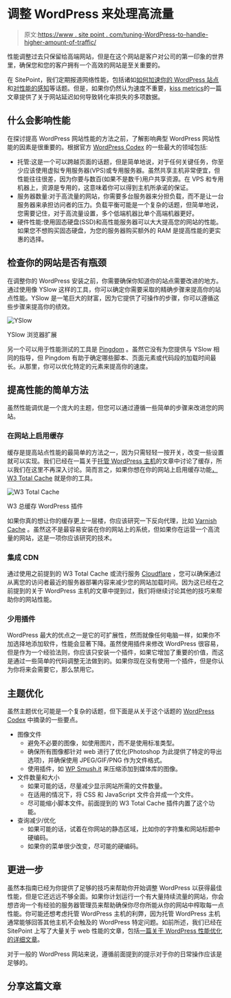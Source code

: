 # 调整 WordPress 来处理高流量

> 原文:[https://www . site point . com/tuning-WordPress-to-handle-higher-amount-of-traffic/](https://www.sitepoint.com/tuning-wordpress-to-handle-higher-amounts-of-traffic/)

性能调整过去只保留给高端网站，但是在这个网站是客户对公司的第一印象的世界里，确保您和您的客户拥有一个高效的网站是至关重要的。

在 SitePoint，我们定期报道网络性能，包括诸如[如何加速你的 WordPress 站点](https://www.sitepoint.com/speed-wordpress/)和[对性能的感知](https://www.sitepoint.com/the-perception-of-performance/)等话题。但是，如果你仍然认为速度不重要，[kiss metrics](http://blog.kissmetrics.com/loading-time/)的一篇文章提供了关于网站延迟如何导致转化率损失的多项数据。

## 什么会影响性能

在探讨提高 WordPress 网站性能的方法之前，了解影响典型 WordPress 网站性能的因素是很重要的。根据官方 [WordPress Codex](http://codex.wordpress.org/WordPress_Optimization) 的一些最大的领域包括:

*   托管:这是一个可以跨越页面的话题，但是简单地说，对于任何关键任务，你至少应该使用虚拟专用服务器(VPS)或专用服务器。虽然共享主机非常便宜，但性能往往很差，因为你要与数百(如果不是数千)用户共享资源。在 VPS 和专用机器上，资源是专用的，这意味着你可以得到主机所承诺的保证。
*   服务器数量:对于高流量的网站，你需要多台服务器来分担负载，而不是让一台服务器来承担访问者的压力。负载平衡可能是一个复杂的话题，但简单地说，您需要记住，对于高流量设置，多个低端机器比单个高端机器更好。
*   硬件性能:使用固态硬盘(SSD)和高性能服务器可以大大提高您的网站的性能。如果您不想购买固态硬盘，为您的服务器购买额外的 RAM 是提高性能的更实惠的选择。

## 检查你的网站是否有瓶颈

在调整你的 WordPress 安装之前，你需要确保你知道你的站点需要改进的地方。通过使用像 YSlow 这样的工具，你可以确定你需要采取的精确步骤来提高你的站点性能。YSlow 是一笔巨大的财富，因为它提供了可操作的步骤，你可以遵循这些步骤来提高你的绩效。

![YSlow](../Images/4d57a2e45bda5d10da10fdcdf073bcd6.png)

YSlow 浏览器扩展

另一个可以用于性能测试的工具是 [Pingdom](http://tools.pingdom.com/fpt/) 。虽然它没有为您提供与 YSlow 相同的指导，但 Pingdom 有助于确定哪些脚本、页面元素或代码段的加载时间最长。从那里，你可以优化特定的元素来提高你的速度。

## 提高性能的简单方法

虽然性能调优是一个庞大的主题，但您可以通过遵循一些简单的步骤来改进您的网站。

### 在网站上启用缓存

缓存是提高站点性能的最简单的方法之一，因为只需轻轻一按开关，改变一些设置就可以实现。我们已经在一篇关于[托管 WordPress 主机](https://www.sitepoint.com/managed-wordpress-hosting-pros-and-cons/)的文章中讨论了缓存，所以我们在这里不再深入讨论。简而言之，如果你想在你的网站上启用缓存功能[，W3 Total Cache](https://wordpress.org/plugins/w3-total-cache/) 就是你的工具。

![W3 Total Cache](../Images/b76c95f78b311af681b564ff983e5579.png)

W3 总缓存 WordPress 插件

如果你真的想让你的缓存更上一层楼，你应该研究一下反向代理，比如 [Varnish Cache](https://www.varnish-cache.org/) 。虽然这不是最容易安装在你的网站上的系统，但如果你在运营一个高流量的网站，这是一项你应该研究的技术。

### 集成 CDN

通过使用之前提到的 W3 Total Cache 或流行服务 [Cloudflare](https://www.cloudflare.com/) ，您可以确保通过从离您的访问者最近的服务器部署内容来减少您的网站加载时间。因为这已经在之前提到的关于 WordPress 主机的文章中提到过，我们将继续讨论其他的技巧来帮助你的网站性能。

### 少用插件

WordPress 最大的优点之一是它的可扩展性，然而就像任何电脑一样，如果你不加选择地添加软件，性能会显著下降。虽然使用插件来修改 WordPress 很容易，但是作为一个经验法则，你应该只安装一个插件，如果它增加了重要的价值，而这是通过一些简单的代码调整无法做到的。如果你现在没有使用一个插件，但是你认为你将来会需要它，那么禁用它。

## 主题优化

虽然主题优化可能是一个复杂的话题，但下面是从关于这个话题的 [WordPress Codex](http://codex.wordpress.org/WordPress_Optimization/WordPress_Performance) 中摘录的一些要点。

*   图像文件
    *   避免不必要的图像，如使用图片，而不是使用标准类型。
    *   确保所有图像都针对 web 进行了优化(Photoshop 为此提供了特定的导出选项)，并确保使用 JPEG/GIF/PNG 作为文件格式。
    *   使用插件，如 [WP Smush.it](http://wordpress.org/plugins/wp-smushit/) 来压缩添加到媒体库的图像。
*   文件数量和大小
    *   如果可能的话，尽量减少显示网站所需的文件数量。
    *   在适用的情况下，将 CSS 和 JavaScript 文件合并成一个文件。
    *   尽可能缩小脚本文件。前面提到的 W3 Total Cache 插件内置了这个功能。
*   查询减少/优化
    *   如果可能的话，试着在你网站的静态区域，比如你的字符集和网站标题中硬编码。
    *   如果你的菜单很少改变，尽可能的硬编码。

## 更进一步

虽然本指南已经为你提供了足够的技巧来帮助你开始调整 WordPress 以获得最佳性能，但是它还远远不够全面。如果你计划运行一个有大量持续流量的网站，你会想咨询一个有经验的服务器管理员来帮助确保你尽你所能从你的网站中榨取每一点性能。你可能还想考虑托管 WordPress 主机的利弊，因为托管 WordPress 主机通常能够回答其他主机不会触及的 WordPress 特定问题。如前所述，我们已经在 SitePoint 上写了大量关于 web 性能的文章，包括[一篇关于 WordPress 性能优化的详细文章](https://www.sitepoint.com/speed-wordpress/)。

对于一般的 WordPress 网站来说，遵循前面提到的提示对于你的日常操作应该是足够的。

## 分享这篇文章